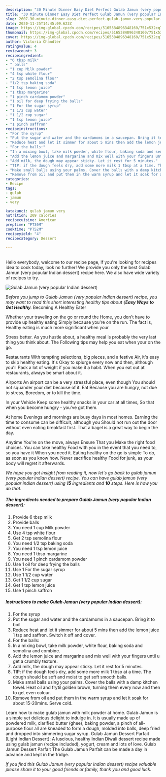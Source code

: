```yaml
---
description: "30 Minute Dinner Easy Diet Perfect Gulab Jamun (very popular Indian dessert)"
title: "30 Minute Dinner Easy Diet Perfect Gulab Jamun (very popular Indian dessert)"
slug: 2607-30-minute-dinner-easy-diet-perfect-gulab-jamun-very-popular-indian-dessert
date: 2020-11-25T14:45:09.623Z
image: https://img-global.cpcdn.com/recipes/5165384896348160/751x532cq70/gulab-jamun-very-popular-indian-dessert-recipe-main-photo.jpg
thumbnail: https://img-global.cpcdn.com/recipes/5165384896348160/751x532cq70/gulab-jamun-very-popular-indian-dessert-recipe-main-photo.jpg
cover: https://img-global.cpcdn.com/recipes/5165384896348160/751x532cq70/gulab-jamun-very-popular-indian-dessert-recipe-main-photo.jpg
author: Victoria Chandler
ratingvalue: 4
reviewcount: 3
recipeingredient:
- "6 tbsp milk"
- " balls"
- "1 cup Milk powder"
- "4 tsp white flour"
- "2 tsp semolina flour"
- "1/2 tsp baking soda"
- "1 tsp lemon juice"
- "1 tbsp margarine"
- "1 pinch cardamom powder"
- "1 oil for deep frying the balls"
- "1 For the sugar syrup"
- "1 1/2 cup water"
- "1 1/2 cup sugar"
- "1 tsp lemon juice"
- "1 pinch saffron"
recipeinstructions:
- "For the syrup"
- "Put the sugar and water and the cardamoms in a saucepan. Bring it to boil."
- "Reduce heat and let it simmer for about 5 mins then add the lemon juice 1 tsp and saffron. Switch it off and cover."
- "For the balls:"
- "In a mixing bowl, take milk powder, white flour, baking soda and semolina and combine."
- "Add the lemon juice and margarine and mix well with your fingers until u get a crumbly texture."
- "Add milk, the dough may appear sticky. Let it rest for 5 minutes."
- "TIP: if the dough feels dry, add some more milk 1 tbsp at a time. The dough should be soft and moist to get soft smooth balls."
- "Make small balls using your palms. Cover the balls with a damp kitchen towel. Heat oil and frytil golden brown, turning them every now and then to get even colour."
- "Remove from oil and put them in the warm syrup and let it soak for about 15-20mins. Serve cold."
categories:
- Recipe
tags:
- gulab
- jamun
- very

katakunci: gulab jamun very 
nutrition: 209 calories
recipecuisine: American
preptime: "PT30M"
cooktime: "PT52M"
recipeyield: "4"
recipecategory: Dessert

---
```

<br>
Hello everybody, welcome to our recipe page, If you're looking for recipes idea to cook today, look no further! We provide you only the best Gulab Jamun (very popular Indian dessert) recipe here. We also have wide variety of recipes to try.
<br>


![Gulab Jamun (very popular Indian dessert)](https://img-global.cpcdn.com/recipes/5165384896348160/751x532cq70/gulab-jamun-very-popular-indian-dessert-recipe-main-photo.jpg)

<i>Before you jump to Gulab Jamun (very popular Indian dessert) recipe, you may want to read this short interesting healthy tips about {<strong>Easy Ways to Get Healthy</strong>.</i>
Becoming A Healthy Eater

Whether your traveling on the go or round the
Home, you don't have to provide up healthy eating
Simply because you're on the run. The fact is,
Healthy eating is much more significant when your



Stress better. As you hustle about, a healthy meal
Is probably the very last thing you think about. The
Following tips may help you eat when your on the go.

Restaurants
With tempting selections, big pieces, and a festive
Air, it's easy to skip healthy eating. It's
Okay to splurge every now and then, although you'll
Pack a lot of weight if you make it a habit.
When you eat out at restaurants, always be smart
about it.

Airports
An airport can be a very stressful place, even though 
You should not squander your diet because of it. Eat
Because you are hungry, not due to stress,
Boredom, or to kill the time.

In your Vehicle 
Keep some healthy snacks in your car at all times,
So that when you become hungry - you've got them.

At home
Evenings and mornings are busy days in most homes.
Earning the time to consume can be difficult, although you
Should not run out the door without even eating breakfast
first. 
That a bagel is a great way to begin the day.

Anytime You're on the move, always Ensure That you
Make the right food choices. You can take healthy
Food with you in the event that you need to, so you have it
When you need it. Eating healthy on the go is simple 
To do, as soon as you know how. Never sacrifice healthy
Food for junk, as your body will regret it afterwards.


<i>We hope you got insight from reading it, now let's go back to gulab jamun (very popular indian dessert) recipe. You can have gulab jamun (very popular indian dessert) using <strong>15</strong> ingredients and <strong>10</strong> steps. Here is how you do that.
</i>

##### The ingredients needed to prepare Gulab Jamun (very popular Indian dessert):

1. Provide 6 tbsp milk
1. Provide  balls
1. You need 1 cup Milk powder
1. Use 4 tsp white flour
1. Get 2 tsp semolina flour
1. You need 1/2 tsp baking soda
1. You need 1 tsp lemon juice
1. You need 1 tbsp margarine
1. You need 1 pinch cardamom powder
1. Use 1 oil for deep frying the balls
1. Use 1 For the sugar syrup
1. Use 1 1/2 cup water
1. Get 1 1/2 cup sugar
1. Get 1 tsp lemon juice
1. Use 1 pinch saffron


##### Instructions to make Gulab Jamun (very popular Indian dessert):

1. For the syrup
1. Put the sugar and water and the cardamoms in a saucepan. Bring it to boil.
1. Reduce heat and let it simmer for about 5 mins then add the lemon juice 1 tsp and saffron. Switch it off and cover.
1. For the balls:
1. In a mixing bowl, take milk powder, white flour, baking soda and semolina and combine.
1. Add the lemon juice and margarine and mix well with your fingers until u get a crumbly texture.
1. Add milk, the dough may appear sticky. Let it rest for 5 minutes.
1. TIP: if the dough feels dry, add some more milk 1 tbsp at a time. The dough should be soft and moist to get soft smooth balls.
1. Make small balls using your palms. Cover the balls with a damp kitchen towel. Heat oil and frytil golden brown, turning them every now and then to get even colour.
1. Remove from oil and put them in the warm syrup and let it soak for about 15-20mins. Serve cold.


Learn how to make gulab jamun with milk powder at home. Gulab Jamun is a simple yet delicious delight to indulge in. It is usually made up of powdered milk, clarified butter (ghee), baking powder, a pinch of all-purpose flour all are kneaded to form a dough, molded into balls, deep fried and dropped into simmering sugar syrup. Gulab Jamun Dessert Parfait (Light Indian Dessert): A luscious, healthy Indian Diwali dessert recipe made using gulab jamun (recipe included), yogurt, cream and lots of love. Gulab Jamun Dessert Parfait The Gulab Jamun Parfait can be made a day in advance and kept in the fridge. 

<i>If you find this Gulab Jamun (very popular Indian dessert) recipe valuable please share it to your good friends or family, thank you and good luck.</i>

